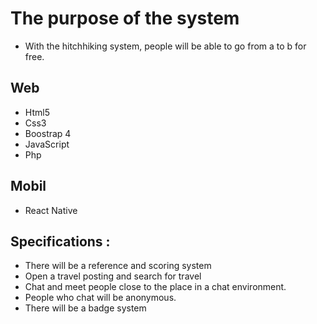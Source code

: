 # The purpose of the system
- With the hitchhiking system, people will be able to go from a to b for free.

## Web 
- Html5
- Css3 
- Boostrap 4 
- JavaScript 
- Php

## Mobil
- React Native

## Specifications : 
- There will be a reference and scoring system
- Open a travel posting and search for travel
- Chat and meet people close to the place in a chat environment.
- People who chat will be anonymous.
- There will be a badge system
